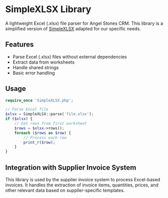 # SimpleXLSX Library

A lightweight Excel (.xlsx) file parser for Angel Stones CRM. This library is a simplified version of [SimpleXLSX](https://github.com/shuchkin/simplexlsx) adapted for our specific needs.

## Features
- Parse Excel (.xlsx) files without external dependencies
- Extract data from worksheets
- Handle shared strings
- Basic error handling

## Usage
```php
require_once 'SimpleXLSX.php';

// Parse Excel file
$xlsx = SimpleXLSX::parse('file.xlsx');
if ($xlsx) {
    // Get rows from first worksheet
    $rows = $xlsx->rows();
    foreach ($rows as $row) {
        // Process each row
        print_r($row);
    }
}
```

## Integration with Supplier Invoice System
This library is used by the supplier invoice system to process Excel-based invoices. It handles the extraction of invoice items, quantities, prices, and other relevant data based on supplier-specific templates.
